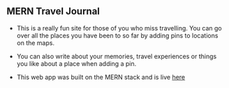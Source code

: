 ## MERN Travel Journal

- This is a really fun site for those of you who miss travelling. You can go over all the places you have been to so far by adding pins to locations on the maps.

- You can also write about your memories, travel experiences or things you like about a place when adding a pin.

- This web app was built on the MERN stack and is live [here](https://mern-travel-journal.netlify.app/)